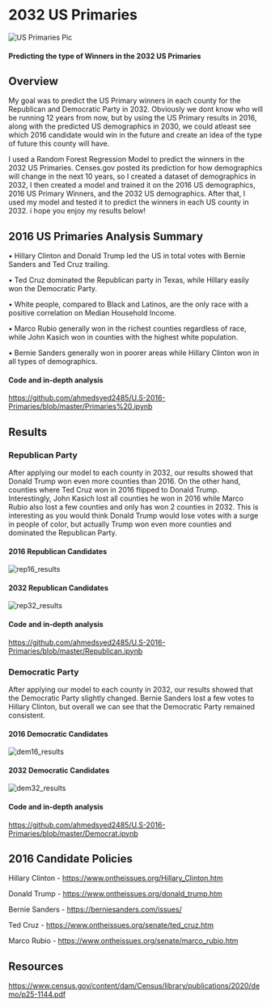 # 2032 US Primaries
![US Primaries Pic](https://user-images.githubusercontent.com/63736593/96067835-342dd400-0e60-11eb-8a38-066d2d267c7f.jpg)

#### Predicting the type of Winners in the 2032 US Primaries
## Overview
My goal was to predict the US Primary winners in each county for the Republican and Democratic Party in 2032. Obviously we dont know who will be running 12 years from now, but by using the US Primary results in 2016, along with the predicted US demographics in 2030, we could atleast see which 2016 candidate would win in the future and create an idea of the type of future this county will have.

I used a Random Forest Regression Model to predict the winners in the 2032 US Primaries. Censes.gov posted its prediction for how demographics will change in the next 10 years, so I created a dataset of demographics in 2032, I then created a model and trained it on the 2016 US demographics, 2016 US Primary Winners, and the 2032 US demographics. After that, I used my model and tested it to predict the winners in each US county in 2032. i hope you enjoy my results below!

## 2016 US Primaries Analysis Summary

• Hillary Clinton and Donald Trump led the US in total votes with Bernie Sanders and Ted Cruz trailing.

• Ted Cruz dominated the Republican party in Texas, while Hillary easily won the Democratic Party.

• White people, compared to Black and Latinos, are the only race with a positive correlation on Median Household Income.

• Marco Rubio generally won in the richest counties regardless of race, while John Kasich won in counties with the highest white population.

• Bernie Sanders generally won in poorer areas while Hillary Clinton won in all types of demographics.

#### Code and in-depth analysis
https://github.com/ahmedsyed2485/U.S-2016-Primaries/blob/master/Primaries%20.ipynb

## Results
### Republican Party
After applying our model to each county in 2032, our results showed that Donald Trump won even more counties than 2016. On the other hand, counties where Ted Cruz won in 2016 flipped to Donald Trump. Interestingly, John Kasich lost all counties he won in 2016 while Marco Rubio also lost a few counties and only has won 2 counties in 2032. This is interesting as you would think Donald Trump would lose votes with a surge in people of color, but actually Trump won even more counties and dominated the Republican Party.

#### 2016 Republican Candidates
![rep16_results](https://user-images.githubusercontent.com/63736593/96089142-03fc2a80-0e8c-11eb-8cb5-fa4fd111c413.png)

#### 2032 Republican Candidates
![rep32_results](https://user-images.githubusercontent.com/63736593/96089708-d9f73800-0e8c-11eb-94b7-8a863ae6f3ee.png)

#### Code and in-depth analysis
https://github.com/ahmedsyed2485/U.S-2016-Primaries/blob/master/Republican.ipynb

### Democratic Party
After applying our model to each county in 2032, our results showed that the Democratic Party slightly changed. Bernie Sanders lost a few votes to Hillary Clinton, but overall we can see that the Democratic Party remained consistent.

#### 2016 Democratic Candidates
![dem16_results](https://user-images.githubusercontent.com/63736593/96092938-20e72c80-0e91-11eb-88d4-760c89479d9f.png)

#### 2032 Democratic Candidates
![dem32_results](https://user-images.githubusercontent.com/63736593/96093216-7de2e280-0e91-11eb-9b5b-c0f821c5ec92.png)

#### Code and in-depth analysis
https://github.com/ahmedsyed2485/U.S-2016-Primaries/blob/master/Democrat.ipynb

## 2016 Candidate Policies
Hillary Clinton - https://www.ontheissues.org/Hillary_Clinton.htm

Donald Trump - https://www.ontheissues.org/donald_trump.htm

Bernie Sanders - https://berniesanders.com/issues/

Ted Cruz - https://www.ontheissues.org/senate/ted_cruz.htm

Marco Rubio - https://www.ontheissues.org/senate/marco_rubio.htm

## Resources
https://www.census.gov/content/dam/Census/library/publications/2020/demo/p25-1144.pdf

